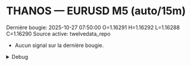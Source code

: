 # THANOS — EURUSD M5 (auto/15m)
Dernière bougie: 2025-10-27 07:50:00  O=1.16291  H=1.16292  L=1.16288  C=1.16290
Source active: twelvedata_repo

- Aucun signal sur la dernière bougie.

<details><summary>Debug</summary>

- TD_API_KEY manquant.

</details>